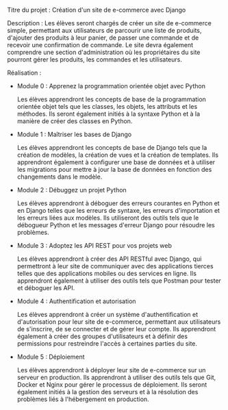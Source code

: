 
Titre du projet : Création d'un site de e-commerce avec Django

Description : Les élèves seront chargés de créer un site de e-commerce simple, permettant aux utilisateurs de parcourir une liste de produits, d'ajouter des produits à leur panier, de passer une commande et de recevoir une confirmation de commande. Le site devra également comprendre une section d'administration où les propriétaires du site pourront gérer les produits, les commandes et les utilisateurs.

Réalisation :

- Module 0 : Apprenez la programmation orientée objet avec Python

    Les élèves apprendront les concepts de base de la programmation orientée objet tels que les classes, les objets, les attributs et les méthodes. Ils seront également initiés à la syntaxe Python et à la manière de créer des classes en Python.

- Module 1 : Maîtriser les bases de Django

    Les élèves apprendront les concepts de base de Django tels que la création de modèles, la création de vues et la création de templates. Ils apprendront également à configurer une base de données et à utiliser les migrations pour mettre à jour la base de données en fonction des changements dans le modèle.

- Module 2 : Débuggez un projet Python

    Les élèves apprendront à déboguer des erreurs courantes en Python et en Django telles que les erreurs de syntaxe, les erreurs d'importation et les erreurs liées aux modèles. Ils utiliseront des outils tels que le débogueur Python et les messages d'erreur Django pour résoudre les problèmes.

- Module 3 : Adoptez les API REST pour vos projets web

    Les élèves apprendront à créer des API RESTful avec Django, qui permettront à leur site de communiquer avec des applications tierces telles que des applications mobiles ou des services en ligne. Ils apprendront également à utiliser des outils tels que Postman pour tester et déboguer les API.

- Module 4 : Authentification et autorisation

    Les élèves apprendront à créer un système d'authentification et d'autorisation pour leur site de e-commerce, permettant aux utilisateurs de s'inscrire, de se connecter et de gérer leur compte. Ils apprendront également à créer des groupes d'utilisateurs et à définir des permissions pour restreindre l'accès à certaines parties du site.

- Module 5 : Déploiement

    Les élèves apprendront à déployer leur site de e-commerce sur un serveur en production. Ils apprendront à utiliser des outils tels que Git, Docker et Nginx pour gérer le processus de déploiement. Ils seront également initiés à la gestion des serveurs et à la résolution des problèmes liés à l'hébergement en production.

